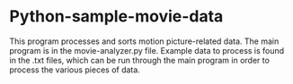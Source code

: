 Python-sample-movie-data
========================

This program processes and sorts motion picture-related data. The main program is in the movie-analyzer.py file.
Example data to process is found in the .txt files, which can be run through the main program in order to process the various pieces of data.
